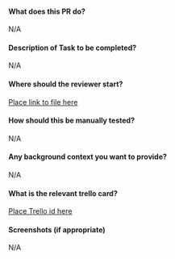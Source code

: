 #### What does this PR do?
N/A
#### Description of Task to be completed?
N/A
#### Where should the reviewer start?
[Place link to file here]()
#### How should this be manually tested?
N/A
#### Any background context you want to provide?
N/A
#### What is the relevant trello card?
[Place Trello id here]()
#### Screenshots (if appropriate)
N/A
